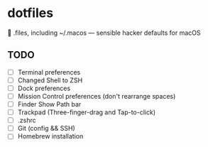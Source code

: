 # dotfiles

🔧 .files, including ~/.macos — sensible hacker defaults for macOS

## TODO
- [ ] Terminal preferences
- [ ] Changed Shell to ZSH
- [ ] Dock preferences
- [ ] Mission Control preferences (don't rearrange spaces)
- [ ] Finder Show Path bar
- [ ] Trackpad (Three-finger-drag and Tap-to-click)
- [ ] .zshrc
- [ ] Git (config && SSH) 
- [ ] Homebrew installation
